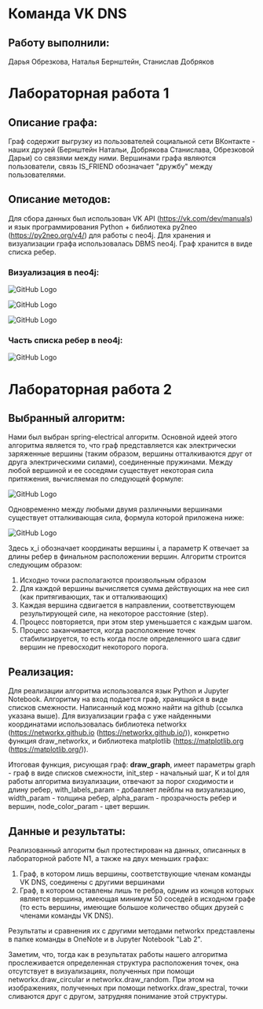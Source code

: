 # Команда VK DNS

## Работу выполнили:
Дарья Обрезкова, Наталья Бернштейн, Станислав Добряков

# Лабораторная работа 1

## Описание графа:
Граф содержит выгрузку из пользователей социальной сети ВКонтакте - наших друзей (Бернштейн Натальи, Добрякова Станислава, Обрезковой Дарьи) со связями между ними. Вершинами графа являются пользователи, связь IS_FRIEND обозначает "дружбу" между пользователями.

## Описание методов:
Для сбора данных был использован VK API (https://vk.com/dev/manuals) и язык программирования Python + библиотека py2neo (https://py2neo.org/v4/) для работы с neo4j. Для хранения и визуализации графа использовалась DBMS neo4j.
Граф хранится в виде списка ребер.

### Визуализация в neo4j:
![GitHub Logo](1g.jpg)

![GitHub Logo](2g.jpg)

![GitHub Logo](3g.jpg)

### Часть списка ребер в neo4j:

![GitHub Logo](4g.jpg)

# Лабораторная работа 2

## Выбранный алгоритм: 
Нами был выбран spring-electrical алгоритм. Основной идеей этого алгоритма является то, что граф представляется как электрически заряженные вершины (таким образом, вершины отталкиваются друг от друга электрическими силами), соединенные пружинами. 
Между любой вершиной и ее соседями существует некоторая сила притяжения, вычисляемая по следующей формуле: 
 
![GitHub Logo](5g.jpg)
 
Одновременно между любыми двумя различными вершинами существует отталкивающая сила, формула которой приложена ниже: 

![GitHub Logo](6g.jpg)
 
Здесь x_i обозначает координаты вершины i, а параметр K отвечает за длины ребер в финальном расположении вершин. 
Алгоритм строится следующим образом: 
 1. Исходно точки располагаются произвольным образом 
 2. Для каждой вершины вычисляется сумма действующих на нее сил (как притягивающих, так и отталкивающих) 
 3. Каждая вершина сдвигается в направлении, соответствующем результирующей силе, на некоторое расстояние (step). 
 4. Процесс повторяется, при этом step уменьшается с каждым шагом. 
 5. Процесс заканчивается, когда расположение точек стабилизируется, то есть когда после определенного шага сдвиг вершин не превосходит некоторого порога. 
 
## Реализация: 
Для реализации алгоритма использовался язык Python и Jupyter Notebook. Алгоритму на вход подается граф, хранящийся в виде списков смежности. Написанный код можно найти на github (ссылка указана выше). 
Для визуализации графа с уже найденными координатами использовалась библиотека networkx (https://networkx.github.io (https://networkx.github.io/)), конкретно функция draw_networkx, и библиотека matplotlib (https://matplotlib.org (https://matplotlib.org/)).

Итоговая функция, рисующая граф: **draw_graph**, имеет параметры graph - граф в виде списков смежности, init_step - начальный шаг, K и tol для работы алгоритма визуализации, отвечают за порог сходимости и длину ребер, with_labels_param - добавляет лейблы на визуализацию,  width_param - толщина ребер, alpha_param - прозрачность ребер и вершин, node_color_param - цвет вершин.
 
## Данные и результаты: 
Реализованный алгоритм был протестирован на данных, описанных в лабораторной работе N1, а также на двух меньших графах: 
1. Граф, в котором лишь вершины, соответствующие членам команды VK DNS, соединены с другими вершинами 
2. Граф, в котором оставлены лишь те ребра, одним из концов которых является вершина, имеющая минимум 50 соседей в исходном графе (то есть вершины, имеющие большое количество общих друзей с членами команды VK DNS). 

Результаты и сравнения их с другими методами networkx представлены в папке команды в OneNote и в Jupyter Notebook "Lab 2".

Заметим, что, тогда как в результатах работы нашего алгоритма прослеживается определенная структура расположения точек, она отсутствует в визуализациях, полученных при помощи networkx.draw_circular и networkx.draw_random. При этом на изображениях, полученных при помощи networkx.draw_spectral, точки сливаются друг с другом, затрудняя понимание этой структуры.
